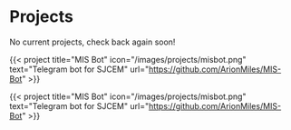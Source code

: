 # Projects

No current projects, check back again soon!

{{< project title="MIS Bot" icon="/images/projects/misbot.png" text="Telegram bot for SJCEM" url="https://github.com/ArionMiles/MIS-Bot" >}}

{{< project title="MIS Bot" icon="/images/projects/misbot.png" text="Telegram bot for SJCEM" url="https://github.com/ArionMiles/MIS-Bot" >}}